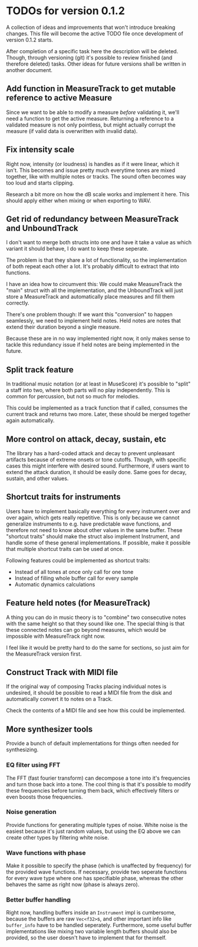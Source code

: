 # TODOs for version 0.1.2

A collection of ideas and improvements that won't introduce breaking changes.
This file will become the active TODO file once development of version 0.1.2
starts.

After completion of a specific task here the description will be deleted.
Though, through versioning (git) it's possible to review finished (and therefore
deleted) tasks. Other ideas for future versions shall be written in another
document.

## Add function in MeasureTrack to get mutable reference to active Measure

Since we want to be able to modify a measure *before* validating it, we'll need
a function to get the active measure. Returning a reference to a validated
measure is not only pointless, but might actually corrupt the measure (if
valid data is overwritten with invalid data).

## Fix intensity scale

Right now, intensity (or loudness) is handles as if it were linear, which it
isn't. This becomes and issue pretty much everytime tones are mixed together,
like with multiple notes or tracks. The sound often becomes way too loud and
starts clipping.

Research a bit more on how the dB scale works and implement it here. This
should apply either when mixing or when exporting to WAV.

## Get rid of redundancy between MeasureTrack and UnboundTrack

I don't want to merge both structs into one and have it take a value as which
variant it should behave, I do want to keep these seperate.

The problem is that they share a lot of functionality, so the implementation
of both repeat each other a lot. It's probably difficult to extract that into
functions.

I have an idea how to circumvent this: We could make MeasureTrack the "main"
struct with all the implementation, and the UnboundTrack will just store a
MeasureTrack and automatically place measures and fill them correctly.

There's one problem though: If we want this "conversion" to happen seamlessly,
we need to implement held notes. Held notes are notes that extend their duration
beyond a single measure.

Because these are in no way implemented right now, it only makes sense to tackle
this redundancy issue if held notes are being implemented in the future.

## Split track feature

In traditional music notation (or at least in MuseScore) it's possible to
"split" a staff into two, where both parts will no play independently. This
is common for percussion, but not so much for melodies.

This could be implemented as a track function that if called, consumes the
current track and returns two more. Later, these should be merged together
again automatically.

## More control on attack, decay, sustain, etc

The library has a hard-coded attack and decay to prevent unpleasant artifacts
because of extreme onsets or tone cutoffs. Though, with specific cases this
might interfere with desired sound. Furthermore, if users want to extend the
attack duration, it should be easily done. Same goes for decay, sustain, and
other values.

## Shortcut traits for instruments

Users have to implement basically everything for every instrument over and over
again, which gets really repetitive. This is only because we cannot generalize
instruments to e.g. have predictable wave functions, and therefore not need to
know about other values in the same buffer. These "shortcut traits" should make
the struct also implement Instrument, and handle some of these general
implementations. If possible, make it possible that multiple shortcut traits
can be used at once.

Following features could be implemented as shortcut traits:

- Instead of all tones at once only call for one tone
- Instead of filling whole buffer call for every sample
- Automatic dynamics calculations

## Feature held notes (for MeasureTrack)

A thing you can do in music theory is to "combine" two consecutive notes with
the same height so that they sound like one. The special thing is that these
connected notes can go beyond measures, which would be impossible with
MeasureTrack right now.

I feel like it would be pretty hard to do the same for sections, so just aim
for the MeasureTrack version first.

## Construct Track with MIDI file

If the original way of composing Tracks placing individual notes is undesired,
it should be possible to read a MIDI file from the disk and automatically
convert it to notes on a Track.

Check the contents of a MIDI file and see how this could be implemented.

## More synthesizer tools

Provide a bunch of default implementations for things often needed for
synthesizing.

### EQ filter using FFT

The FFT (fast fourier transform) can decompose a tone into it's frequencies and
turn those back into a tone. The cool thing is that it's possible to modify
these frequencies before turning them back, which effectively filters or even
boosts those frequencies.

### Noise generation

Provide functions for generating multiple types of noise. White noise is the
easiest because it's just random values, but using the EQ above we can create
other types by filtering white noise.

### Wave functions with phase

Make it possible to specify the phase (which is unaffected by frequency) for
the provided wave functions. If necessary, provide two seperate functions for
every wave type where one has specifiable phase, whereas the other behaves the
same as right now (phase is always zero).

### Better buffer handling

Right now, handling buffers inside an `Instrument` impl is cumbersome, because
the buffers are raw `Vec<f32>`s, and other important info like `buffer_info`
have to be handled seperately. Furthermore, some useful buffer implementations
like mixing two variable length buffers should also be provided, so the user
doesn't have to implement that for themself.
